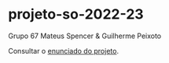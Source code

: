# projeto-so-2022-23

Grupo 67 Mateus Spencer & Guilherme Peixoto

Consultar o [enunciado do projeto](https://github.com/tecnico-so/enunciado-proj-so-2022-23).
